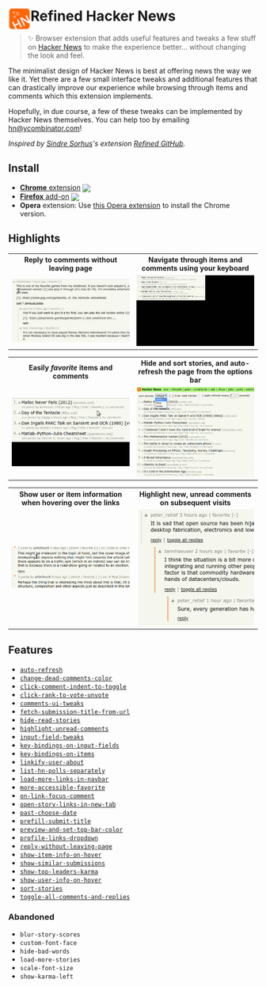# <img src="src/icon.png" width="45" align="left"> Refined Hacker News

[link-cws]: https://chrome.google.com/webstore/detail/ "Version published on Chrome Web Store"
[link-amo]: https://addons.mozilla.org/en-US/firefox/addon/ "Version published on Mozilla Add-ons"

> ✨ Browser extension that adds useful features and tweaks a few stuff on [Hacker News](https://news.ycombinator.com) to make the experience better... without changing the look and feel.

The minimalist design of Hacker News is best at offering news the way we like it. Yet there are a few small interface tweaks and additional features that can drastically improve our experience while browsing through items and comments which this extension implements.

Hopefully, in due course, a few of these tweaks can be implemented by Hacker News themselves. You can help too by emailing [hn@ycombinator.com](mailto:hn@ycombinator.com)!

*Inspired by [Sindre Sorhus](https://github.com/sindresorhus)'s extension [Refined GitHub](https://github.com/sindresorhus/refined-github).*

## Install

- [**Chrome** extension][link-cws] [<img valign="middle" src="https://img.shields.io/chrome-web-store/v/.svg?label=%20">][link-cws]
- [**Firefox** add-on][link-amo] [<img valign="middle" src="https://img.shields.io/amo/v/.svg?label=%20">][link-amo]
- **Opera** extension: Use [this Opera extension](https://addons.opera.com/en/extensions/details/download-chrome-extension-9/) to install the Chrome version.

## Highlights


<table>
	<tr>
		<th width="50%">
			Reply to comments without leaving page
		</th>
		<th width="50%">
			Navigate through items and comments using your keyboard
		</th>
	</tr>
	<tr><!-- Prevent zebra stripes --></tr>
	<tr>
		<td>
			<center><img src="assets/demos/reply-same-page.gif"></center>
		</td>
		<td>
			<center><img src="assets/demos/keyboard-nav.gif"></center>
		</td>
	</tr>
</table>

<table>
	<tr>
		<th width="50%">
			Easily <i>favorite</i> items and comments
		</th>
		<th width="50%">
			Hide and sort stories, and auto-refresh the page from the options bar
		</th>
	</tr>
	<tr><!-- Prevent zebra stripes --></tr>
	<tr>
		<td>
			<center><img src="assets/demos/favorite.gif"></center>
		</td>
		<td>
			<center><img src="assets/demos/options-bar.gif"></center>
		</td>
	</tr>
</table>

<table>
	<tr>
		<th width="50%">
			Show user or item information when hovering over the links
		</th>
		<th width="50%">
			Highlight new, unread comments on subsequent visits
		</th>
	</tr>
	<tr><!-- Prevent zebra stripes --></tr>
	<tr>
		<td>
			<center><img src="assets/demos/user-item-hover.gif"></center>
		</td>
		<td>
			<center><img src="assets/demos/highlight-unread-comments.png"></center>
		</td>
	</tr>
</table>

## Features

* [`auto-refresh`](src/features/auto-refresh.js)
* [`change-dead-comments-color`](src/features/change-dead-comments-color.js)
* [`click-comment-indent-to-toggle`](src/features/click-comment-indent-to-toggle.js)
* [`click-rank-to-vote-unvote`](src/features/click-rank-to-vote-unvote.js)
* [`comments-ui-tweaks`](src/features/comments-ui-tweaks.js)
* [`fetch-submission-title-from-url`](src/features/fetch-submission-title-from-url.js)
* [`hide-read-stories`](src/features/hide-read-stories.js)
* [`highlight-unread-comments`](src/features/highlight-unread-comments.js)
* [`input-field-tweaks`](src/features/input-field-tweaks.js)
* [`key-bindings-on-input-fields`](src/features/key-bindings-on-input-fields.js)
* [`key-bindings-on-items`](src/features/key-bindings-on-items.js)
* [`linkify-user-about`](src/features/linkify-user-about.js)
* [`list-hn-polls-separately`](src/features/list-hn-polls-separately.js)
* [`load-more-links-in-navbar`](src/features/load-more-links-in-navbar.js)
* [`more-accessible-favorite`](src/features/more-accessible-favorite.js)
* [`on-link-focus-comment`](src/features/on-link-focus-comment.js)
* [`open-story-links-in-new-tab`](src/features/open-story-links-in-new-tab.js)
* [`past-choose-date`](src/features/past-choose-date.js)
* [`prefill-submit-title`](src/features/prefill-submit-title.js)
* [`preview-and-set-top-bar-color`](src/features/preview-and-set-top-bar-color.js)
* [`profile-links-dropdown`](src/features/profile-links-dropdown.js)
* [`reply-without-leaving-page`](src/features/reply-without-leaving-page.js)
* [`show-item-info-on-hover`](src/features/show-item-info-on-hover.js)
* [`show-similar-submissions`](src/features/show-similar-submissions.js)
* [`show-top-leaders-karma`](src/features/show-top-leaders-karma.js)
* [`show-user-info-on-hover`](src/features/show-user-info-on-hover.js)
* [`sort-stories`](src/features/sort-stories.js)
* [`toggle-all-comments-and-replies`](src/features/toggle-all-comments-and-replies.js)

### Abandoned

- `blur-story-scores`
- `custom-font-face`
- `hide-bad-words`
- `load-more-stories`
- `scale-font-size`
- `show-karma-left`
